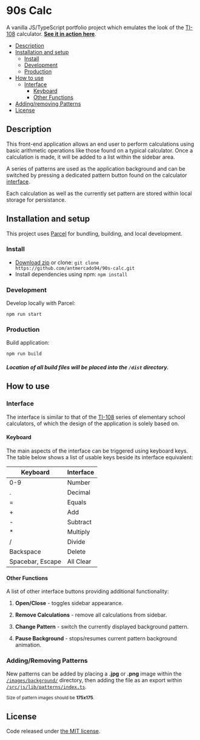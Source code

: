 # **90s Calc**

A vanilla JS/TypeScript portfolio project which emulates the look of the [TI-108](https://education.ti.com/en/products/calculators/elementary-calculators/ti-108) calculator. **[See it in action here](https://90s-calc.netlify.app/)**.

- [Description](#description)
- [Installation and setup](#installation-and-setup)
  - [Install](#install)
  - [Development](#development)
  - [Production](#production)
- [How to use](#how-to-use)
  - [Interface](#interface)
    - [Keyboard](#keyboard)
    - [Other Functions](#other-functions)
- [Adding/removing Patterns](#addingremoving-patterns)
- [License](#license)

## **Description**

This front-end application allows an end user to perform calculations using basic arithmetic operations like those found on a typical calculator. Once a calculation is made, it will be added to a list within the sidebar area.

A series of patterns are used as the application background and can be switched by pressing a dedicated pattern button found on the calculator [interface](#interface).

Each calculation as well as the currently set pattern are stored within local storage for persistance.

## **Installation and setup**

This project uses [Parcel](https://parceljs.org/) for bundling, building, and local development.

### **Install**

- [Download zip](https://github.com/antmercado94/90s-calc/archive/refs/heads/main.zip) or clone: `git clone https://github.com/antmercado94/90s-calc.git`
- Install dependencies using npm: `npm install`

### **Development**

Develop locally with Parcel:

```
npm run start
```

### **Production**

Build application:

```
npm run build
```

##### Location of all build files will be placed into the `/dist` directory.

## **How to use**

### **Interface**

The interface is similar to that of the [TI-108](https://education.ti.com/en/products/calculators/elementary-calculators/ti-108) series of elementary school calculators, of which the design of the application is solely based on.

#### **Keyboard**

The main aspects of the interface can be triggered using keyboard keys. The table below shows a list of usable keys beside its interface equivalent:

| Keyboard         | Interface |
| ---------------- | --------- |
| 0-9              | Number    |
| .                | Decimal   |
| =                | Equals    |
| +                | Add       |
| -                | Subtract  |
| \*               | Multiply  |
| /                | Divide    |
| Backspace        | Delete    |
| Spacebar, Escape | All Clear |

#### **Other Functions**

A list of other interface buttons providing additional functionality:

1. **Open/Close** - toggles sidebar appearance.

2. **Remove Calculations** - remove all calculations from sidebar.

3. **Change Pattern** - switch the currently displayed background pattern.

4. **Pause Background** - stops/resumes current pattern background animation.

### **Adding/Removing Patterns**

New patterns can be added by placing a **.jpg** or **.png** image within the [`/images/background/`](https://github.com/antmercado94/90s-calc/tree/main/images/background) directory, then adding the file as an export within [`/src/js/lib/patterns/index.ts`](https://github.com/antmercado94/90s-calc/tree/main/src/js/lib/patterns).

<sub> Size of pattern images should be **175x175**.<sub>

## **License**

Code released under [the MIT license](https://github.com/antmercado94/90s-calc/blob/main/LICENSE).
